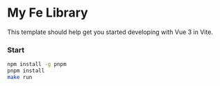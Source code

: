 # My Fe Library

This template should help get you started developing with Vue 3 in Vite.

### Start
```bash
npm install -g pnpm
pnpm install
make run
```

